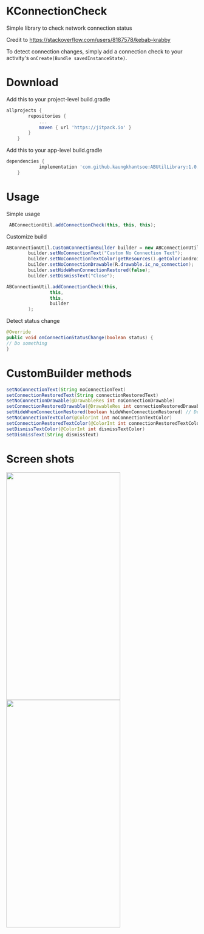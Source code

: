 # KConnectionCheck
Simple library to check network connection status

Credit to https://stackoverflow.com/users/8187578/kebab-krabby

To detect connection changes, simply add a connection check to your activity's ```onCreate(Bundle savedInstanceState)```. 

# Download
Add this to your project-level build.gradle
```gradle
allprojects {
		repositories {
			...
			maven { url 'https://jitpack.io' }
		}
	}
```

Add this to your app-level build.gradle
```gradle
dependencies {
	        implementation 'com.github.kaungkhantsoe:ABUtilLibrary:1.0.0'
	}
```

# Usage
Simple usage
``` java
 ABConnectionUtil.addConnectionCheck(this, this, this);
```

Customize build
```java
ABConnectionUtil.CustomConnectionBuilder builder = new ABConnectionUtil.CustomConnectionBuilder();
        builder.setNoConnectionText("Custom No Connection Text");
        builder.setNoConnectionTextColor(getResources().getColor(android.R.color.holo_red_dark));
        builder.setNoConnectionDrawable(R.drawable.ic_no_connection);
        builder.setHideWhenConnectionRestored(false);
        builder.setDismissText("Close");

ABConnectionUtil.addConnectionCheck(this,
                this,
                this,
                builder
        );
```

Detect status change
```java
@Override
public void onConnectionStatusChange(boolean status) {
// Do something
}
 ```


# CustomBuilder methods
```java
setNoConnectionText(String noConnectionText)
setConnectionRestoredText(String connectionRestoredText)
setNoConnectionDrawable(@DrawableRes int noConnectionDrawable)
setConnectionRestoredDrawable(@DrawableRes int connectionRestoredDrawable)
setHideWhenConnectionRestored(boolean hideWhenConnectionRestored) // Default is true
setNoConnectionTextColor(@ColorInt int noConnectionTextColor)
setConnectionRestoredTextColor(@ColorInt int connectionRestoredTextColor)
setDismissTextColor(@ColorInt int dismissTextColor)
setDismissText(String dismissText)
```

# Screen shots
<img src="https://user-images.githubusercontent.com/32578035/94215894-e7f80f80-ff03-11ea-85cf-3dfe43fb7cb1.jpg" width="300" height="600">
<img src="https://user-images.githubusercontent.com/32578035/94215895-eaf30000-ff03-11ea-865e-815044edb1fc.jpg" width="300" height="600">
